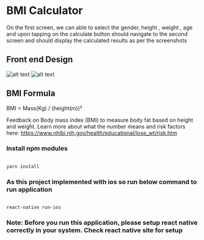 # BMI Calculator 

On the first screen, we can able to select the gender, height , weight , age and upon tapping on the calculate button should navigate to the second screen and should display the calculated results as per the screenshots


Front end Design 
---------------------------
![alt text](https://i.ibb.co/YWmVvfj/0-1.png)
![alt text](https://i.ibb.co/YyTqdsR/0.png)


BMI Formula 
------------
BMI = Mass(Kg) / (height(m))²

Feedback on Body mass index (BMI) to measure body fat based on height and weight. Learn more about what the number means and risk factors here: https://www.nhlbi.nih.gov/health/educational/lose_wt/risk.htm


### Install npm modules

```

yarn install 

```

### As this project implemented with ios so run below command to run application

```

react-native run-ios 

```

### Note: Before you run this application, please setup react native correctly in your system. Check react native site for setup
